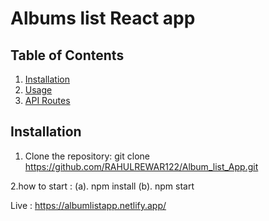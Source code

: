 # Albums list React app

## Table of Contents
1. [Installation](#installation)
2. [Usage](#usage)
3. [API Routes](#api-routes)


## Installation
1. Clone the repository: git clone https://github.com/RAHULREWAR122/Album_list_App.git


2.how to start :
   (a).  npm install 
   (b).  npm start


Live : https://albumlistapp.netlify.app/
